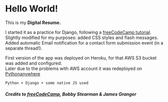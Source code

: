 # Hello World!  
  
This is my **Digital Resume.**  
  
I started it as a practice for Django, following a [freeCodeCamp tutorial](https://youtu.be/0oSsLbh_Kv4 "jango Tutorial - Create a Digital Resume with a Python Backend"). Slightly modified for my purposes: added CSS styles and flash messages. Added automatic Email notification for a contact form submission event (in a separate thread!).  
  
First version of the app was deployed on Heroku, for that AWS S3 bucket was added and configured.  
Later due to the problems with AWS account it was redeployed on [Pythonanywhere](http://sheihesinusslon.pythonanywhere.com/)  
  
```Python + Django + some native JS used```
  
##### Credits to [freeCodeCamp](freeCodeCamp.org), Bobby Stearman & James Granger  
